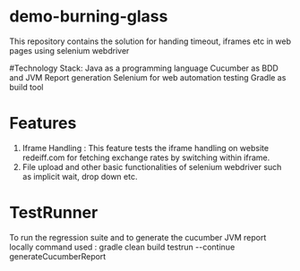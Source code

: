 # demo-burning-glass
This repository contains the solution for handing timeout, iframes etc in web pages using selenium webdriver

#Technology Stack:
 Java as a programming language
 Cucumber as BDD and JVM Report generation
 Selenium for web automation testing
 Gradle as build tool
 
 # Features
 1. Iframe Handling : This feature tests the iframe handling on website redeiff.com for fetching exchange rates by switching within iframe.
 2. File upload and other basic functionalities of selenium webdriver such as implicit wait, drop down etc.
 
 # TestRunner
  To run the regression suite and to generate the cucumber JVM report locally 
   command used : gradle clean build testrun --continue generateCucumberReport
 
